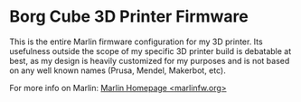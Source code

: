 # Borg Cube 3D Printer Firmware
This is the entire Marlin firmware configuration for my 3D printer. Its usefulness outside the scope of my specific 3D printer build is debatable at best, as my design is heavily customized for my purposes and is not based on any well known names (Prusa, Mendel, Makerbot, etc).

For more info on Marlin:  [Marlin Homepage <marlinfw.org>](http://marlinfw.org/)
